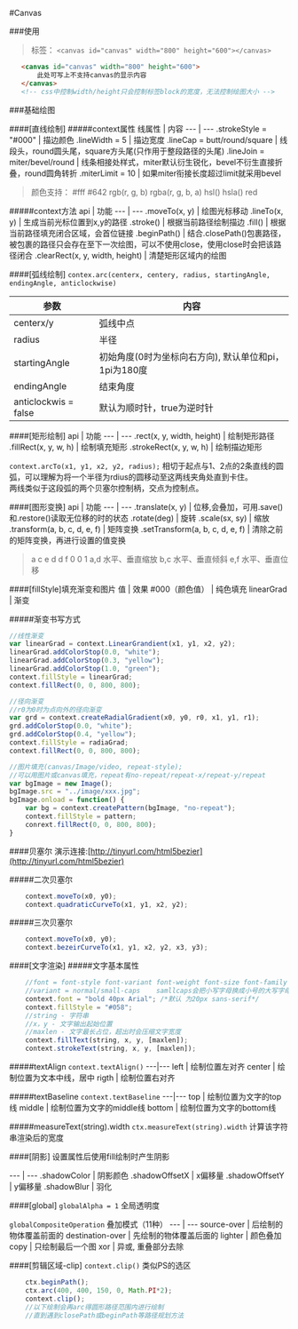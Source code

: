 #Canvas

###使用
>标签： `<canvas id="canvas" width="800" height="600"></canvas>`  

```html
   <canvas id="canvas" width="800" height="600">
       此处可写上不支持canvas的显示内容
   </canvas>
   <!-- css中控制width/height只会控制标签block的宽度，无法控制绘图大小 -->
```


###基础绘图

####[直线绘制]
#####context属性
线属性 | 内容
---  | ---
.strokeStyle = "#000"   | 描边颜色
.lineWidth = 5      | 描边宽度
.lineCap = butt/round/square    | 线段头，round圆头尾，square方头尾(只作用于整段路径的头尾)
.lineJoin = miter/bevel/round   | 线条相接处样式，miter默认衍生锐化，bevel不衍生直接折叠，round圆角转折
.miterLimit = 10    | 如果miter衔接长度超过limit就采用bevel


>颜色支持：
>   #fff
>   #642
>   rgb(r, g, b)
>   rgba(r, g, b, a)
>   hsl()
>   hsla()
>   red

#####context方法
api | 功能
--- | ---
.moveTo(x, y)   | 绘图光标移动
.lineTo(x, y)   | 生成当前光标位置到x,y的路径
.stroke()       | 根据当前路径绘制描边
.fill()         | 根据当前路径填充闭合区域，会首位链接
.beginPath()    | 结合.closePath()包裹路径，被包裹的路径只会存在至下一次绘图，可以不使用close，使用close时会把该路径闭合
.clearRect(x, y, width, height)     | 清楚矩形区域内的绘图

####[弧线绘制]
`contex.arc(centerx, centery, radius, startingAngle, endingAngle, anticlockwise)`

参数  | 内容
---   | ---
centerx/y | 弧线中点
radius    | 半径
startingAngle | 初始角度(0时为坐标向右方向), 默认单位和pi，1pi为180度
endingAngle | 结束角度
anticlockwis = false | 默认为顺时针，true为逆时针

####[矩形绘制]
api | 功能
--- | ---
.rect(x, y, width, height)   | 绘制矩形路径
.fillRect(x, y, w, h)   | 绘制填充矩形
.strokeRect(x, y, w, h) | 绘制描边矩形

`context.arcTo(x1, y1, x2, y2, radius);`
相切于起点与1、2点的2条直线的圆弧，可以理解为将一个半径为rdius的圆移动至这两线夹角处直到卡住。  
两线类似于这段弧的两个贝塞尔控制柄，交点为控制点。


####[图形变换]
api | 功能
--- | ---
.translate(x, y)    | 位移,会叠加，可用.save()和.restore()读取无位移的时的状态
.rotate(deg)        | 旋转
.scale(sx, sy)      | 缩放
.transform(a, b, c, d, e, f)    | 矩阵变换
.setTransform(a, b, c, d, e, f) | 清除之前的矩阵变换，再进行设置的值变换

> a c e
> d d f
> 0 0 1
> a,d 水平、垂直缩放
> b,c 水平、垂直倾斜
> e,f 水平、垂直位移

####[fillStyle]填充渐变和图片
值 | 效果
\#000（颜色值）   | 纯色填充
linearGrad      | 渐变

#####渐变书写方式
```js
//线性渐变
var linearGrad = context.LinearGrandient(x1, y1, x2, y2);
linearGrad.addColorStop(0.0, "white");
linearGrad.addColorStop(0.3, "yellow");
linearGrad.addColorStop(1.0, "green");
context.fillStyle = linearGrad;
context.fillRect(0, 0, 800, 800);
```

```js
//径向渐变
//r0为0时为点向外的径向渐变
var grd = context.createRadialGradient(x0, y0, r0, x1, y1, r1);
grd.addColorStop(0.0, "white");
grd.addColorStop(0.4, "yellow");
context.fillStyle = radiaGrad;
context.fillRect(0, 0, 800, 800);
```

```js
//图片填充(canvas/Image/video, repeat-style);
//可以用图片或canvas填充，repeat有no-repeat/repeat-x/repeat-y/repeat
var bgImage = new Image();
bgImage.src = "../image/xxx.jpg";
bgImage.onload = function() {
    var bg = context.createPattern(bgImage, "no-repeat");
    context.fillStyle = pattern;
    conrext.fillRect(0, 0, 800, 800);
}
```

####贝塞尔
演示连接:[http://tinyurl.com/html5bezier](http://tinyurl.com/html5bezier)  

#####二次贝塞尔
```js
    context.moveTo(x0, y0);
    context.quadraticCurveTo(x1, y1, x2, y2);
```

#####三次贝塞尔
```js
    context.moveTo(x0, y0);
    context.bezeirCurveTo(x1, y1, x2, y2, x3, y3);
```

####[文字渲染]
#####文字基本属性
```js
    //font = font-style font-variant font-weight font-size font-family
    //variant = normal/small-caps    samllcaps会把小写字母换成小号的大写字母
    context.font = "bold 40px Arial"; /*默认 为20px sans-serif*/
    context.fillStyle = "#058";
    //string - 字符串
    //x，y - 文字输出起始位置
    //maxlen - 文字最长占位，超出时会压缩文字宽度
    context.fillText(string, x, y, [maxlen]);
    context.strokeText(string, x, y, [maxlen]);
```

#####textAlign
`context.textAlign()`
---|---
left | 绘制位置左对齐
center | 绘制位置为文本中线，居中
rigth | 绘制位置右对齐

#####textBaseline
`context.textBaseline`
---|---
top | 绘制位置为文字的top线
middle | 绘制位置为文字的middle线
bottom | 绘制位置为文字的bottom线

#####measureText(string).width
`ctx.measureText(string).width` 计算该字符串渲染后的宽度

####[阴影]
设置属性后使用fill绘制时产生阴影

--- | ---
.shadowColor   | 阴影颜色
.shadowOffsetX | x偏移量
.shadowOffsetY | y偏移量
.shadowBlur    | 羽化

####[global]
`globalAlpha = 1` 全局透明度

`globalCompositeOperation` 叠加模式（11种）
--- | ---
source-over | 后绘制的物体覆盖前面的
destination-over | 先绘制的物体覆盖后面的
lighter | 颜色叠加
copy | 只绘制最后一个图
xor | 异或, 重叠部分去除

####[剪辑区域-clip]
`context.clip()` 类似PS的选区

```js
    ctx.beginPath();
    ctx.arc(400, 400, 150, 0, Math.PI*2);
    context.clip();
    //以下绘制会再arc得圆形路径范围内进行绘制
    //直到遇到closePath或beginPath等路径规划方法
```





